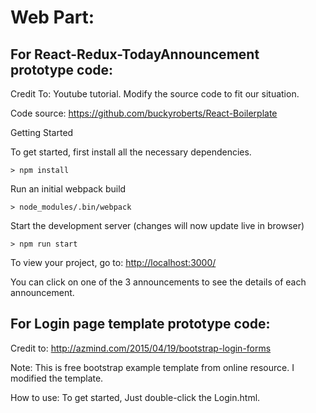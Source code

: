 # Web Part:

## For React-Redux-TodayAnnouncement prototype code:

Credit To: Youtube tutorial. Modify the source code to fit our situation.

Code source: https://github.com/buckyroberts/React-Boilerplate

Getting Started

To get started, first install all the necessary dependencies.
```
> npm install
```

Run an initial webpack build
```
> node_modules/.bin/webpack
```

Start the development server (changes will now update live in browser)
```
> npm run start
```

To view your project, go to: [http://localhost:3000/](http://localhost:3000/)

You can click on one of the 3 announcements to see the details of each announcement.


## For Login page template prototype code:

Credit to: http://azmind.com/2015/04/19/bootstrap-login-forms

Note: This is free bootstrap example template from online resource. I modified the template.

How to use:
To get started, Just double-click the Login.html.